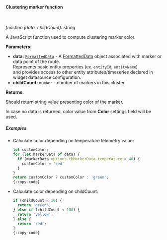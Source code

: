 #### Clustering marker function

<div class="divider"></div>
<br/>

*function (data, childCount): string*

A JavaScript function used to compute clustering marker color.

**Parameters:**

<ul>
  <li><b>data:</b> <code><a href="https://github.com/thingsboard/thingsboard/blob/5bb6403407aa4898084832d6698aa9ea6d484889/ui-ngx/src/app/modules/home/components/widget/lib/maps/map-models.ts#L108" target="_blank">FormattedData</a></code> - A <a href="https://github.com/thingsboard/thingsboard/blob/5bb6403407aa4898084832d6698aa9ea6d484889/ui-ngx/src/app/modules/home/components/widget/lib/maps/map-models.ts#L108" target="_blank">FormattedData</a> object associated with marker or data point of the route.<br/>
     Represents basic entity properties (ex. <code>entityId</code>, <code>entityName</code>)<br/>and provides access to other entity attributes/timeseries declared in widget datasource configuration.
  </li>
  <li><b>childCount:</b> <code>number</code> - number of markers in this cluster
  </li>
</ul>

**Returns:**

Should return string value presenting color of the marker.

In case no data is returned, color value from **Color** settings field will be used.

<div class="divider"></div>

##### Examples

<ul>
<li>
Calculate color depending on temperature telemetry value:
</li>


```javascript
let customColor;
for (let markerData of data) {
  if (markerData.options.tbMarkerData.temperature > 40) {
    customColor = 'red'
  }
}
return customColor ? customColor : 'green';
{:copy-code}
```

<li>
Calculate color depending on childCount:
</li>

```javascript
if (childCount < 10) {
  return 'green';
} else if (childCount < 100) {
  return 'yellow';
} else {
  return 'red';
}
{:copy-code}
```

</ul>
<br>
<br>
